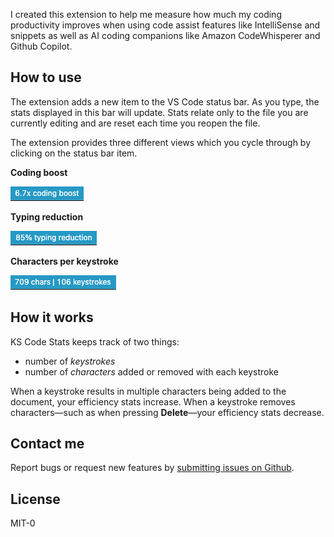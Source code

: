 I created this extension to help me measure how much my coding productivity improves when using code assist features like IntelliSense and snippets as well as AI coding companions like Amazon CodeWhisperer and Github Copilot.

## How to use

The extension adds a new item to the VS Code status bar. As you type, the stats displayed in this bar will update. Stats relate only to the file you are currently editing and are reset each time you reopen the file.

The extension provides three different views which you cycle through by clicking on the status bar item.

**Coding boost**

![6.7x coding boost](./doc-images/coding-boost.png)

**Typing reduction**

![85% typing reduction](./doc-images/typing-reduction.png)

**Characters per keystroke**

![709 chara | 106 keystrokes](./doc-images/chars-per-key.png)

## How it works

KS Code Stats keeps track of two things:

- number of _keystrokes_
- number of _characters_ added or removed with each keystroke

When a keystroke results in multiple characters being added to the document, your efficiency stats increase. When a keystroke removes characters—such as when pressing **Delete**—your efficiency stats decrease.

## Contact me

Report bugs or request new features by [submitting issues on Github](https://github.com/Krxtopher/vscode-ks-coding-stats/issues).

## License

MIT-0
